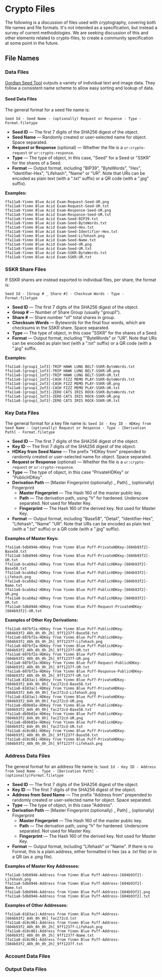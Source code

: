 # Crypto Files
The following is a discussion of files used with cryptography, covering both file names and file formats. It's not intended as a specification, but instead a survey of current methodologies. We are seeking discussion of this and other elements related to crypto-files, to create a community specification at some point in the future.
## File Names

### Data Files

[Gordian Seed Tool](https://github.com/BlockchainCommons/GordianSeedTool-iOS) outputs a variety of individual text and image data. They follow a consistent name scheme to allow easy sorting and lookup of data.

#### Seed Data Files
The general format for a seed file name is:

`Seed Id - Seed Name - (optionally) Request or Response - Type - Format.filetype`

* **Seed ID** — The first 7 digits of the SHA256 digest of the object.
* **Seed Name** — Randomly created or user-selected name for object. Space separated.
* **Request or Response** (optional) — Whether the file is a `ur:crypto-request` or `ur:crypto-response`.
* **Type** — The type of object, in this case, "Seed" for a Seed or "SSKR" for the shares of a Seed. 
* **Format** — Output format, including "BIP39", "ByteWords", "Hex", "Identifier-Hex", "Lifehash", "Name" or "UR". Note that URs can be encoded as plain text (with a ".txt" suffix) or a QR code (with a ".jpg" suffix). 

**Examples:**
```
ffa11a8-Yinmn Blue Acid Exam-Request-Seed-UR.png
ffa11a8-Yinmn Blue Acid Exam-Request-Seed-UR.txt
ffa11a8-Yinmn Blue Acid Exam-Response-Seed-UR.png
ffa11a8-Yinmn Blue Acid Exam-Response-Seed-UR.txt
ffa11a8-Yinmn Blue Acid Exam-Seed-BIP39.txt
ffa11a8-Yinmn Blue Acid Exam-Seed-ByteWords.txt
ffa11a8-Yinmn Blue Acid Exam-Seed-Hex.txt
ffa11a8-Yinmn Blue Acid Exam-Seed-Identifier-Hex.txt
ffa11a8-Yinmn Blue Acid Exam-Seed-Lifehash.png
ffa11a8-Yinmn Blue Acid Exam-Seed-Name.txt
ffa11a8-Yinmn Blue Acid Exam-Seed-UR.png
ffa11a8-Yinmn Blue Acid Exam-Seed-UR.txt
ffa11a8-Yinmn Blue Acid Exam-SSKR-ByteWords.txt
ffa11a8-Yinmn Blue Acid Exam-SSKR-UR.txt
```

### SSKR Share Files

If SSKR shares are instead exported to individual files, per share, the format is:

`Seed Id - [Group # _ Share #] - Checksum Words - Type - Format.filetype`

* **Seed ID** — The first 7 digits of the SHA256 digest of the object.
* **Group #** — Number of Share Group (usually "group1").
* **Share #** — Share number "of" total shares in group.
* **Checksum Words** — Bytewords for the final four words, which are checksums in the SSKR share. Space separated.
* **Type** — The type of object, in this case "SSKR" for the shares of a Seed. 
* **Format** — Output format, including ""ByteWords" or "UR". Note that URs can be encoded as plain text (with a ".txt" suffix) or a QR code (with a ".jpg" suffix.

**Examples:**
```
ffa11a8-[group1_1of3]-TRIP HAWK LUNG BELT-SSKR-ByteWords.txt
ffa11a8-[group1_1of3]-TRIP HAWK LUNG BELT-SSKR-UR.png
ffa11a8-[group1_1of3]-TRIP HAWK LUNG BELT-SSKR-UR.txt
ffa11a8-[group1_2of3]-CASH FIZZ MEMO PLAY-SSKR-ByteWords.txt
ffa11a8-[group1_2of3]-CASH FIZZ MEMO PLAY-SSKR-UR.png
ffa11a8-[group1_2of3]-CASH FIZZ MEMO PLAY-SSKR-UR.txt
ffa11a8-[group1_3of3]-ZERO CATS IRIS ROCK-SSKR-ByteWords.txt
ffa11a8-[group1_3of3]-ZERO CATS IRIS ROCK-SSKR-UR.png
ffa11a8-[group1_3of3]-ZERO CATS IRIS ROCK-SSKR-UR.txt
```
### Key Data Files

The general format for a key file name is:
`Seed Id - Key ID - HDKey from Seed Name - (optionally) Request or Response - Type - [Derivation Path] - Format.filetype`

* **Seed ID** — The first 7 digits of the SHA256 digest of the object.
* **Key ID** — The first 7 digits of the SHA256 digest of the object.
* **HDKey from Seed Name** — The prefix "HDKey from" prepended to randomly created or user-selected name for object. Space separated.
* **Request or Response** (optional) — Whether the file is a `ur:crypto-request` or `ur:crypto-response`.
* **Type** — The type of object, in this case "PrivateHDKey" or "PublicHDKey".
* **Derivation Path** — [Master Fingerprint (optionally) _ Path] _ (optionally) Fingerprint
   * **Master Fingerprint** — The Hash 160 of the master public key.
   * **Path** — The derivation path, using "h" for hardened. Underscore separated. Not used for Master Key.
   * **Fingerprint** — The Hash 160 of the derived key. Not used for Master Key.
* **Format** — Output format, including "Base58", "Detail", "Identifier-Hex", "Lifehash", "Name" "UR". Note that URs can be encoded as plain text (with a ".txt" suffix) or a QR code (with a ".jpg" suffix). 

**Examples of Master Keys:**
```
ffa11a8-5db8946-HDKey from Yinmn Blue Puff-PrivateHDKey-[604b93f2]-Base58.txt
ffa11a8-5db8946-HDKey from Yinmn Blue Puff-PrivateHDKey-[604b93f2]-UR.txt
ffa11a8-bcab0a2-HDKey from Yinmn Blue Puff-PublicHDKey-[604b93f2]-Base58.txt
ffa11a8-bcab0a2-HDKey from Yinmn Blue Puff-PublicHDKey-[604b93f2]-Lifehash.png
ffa11a8-bcab0a2-HDKey from Yinmn Blue Puff-PublicHDKey-[604b93f2]-Name.txt
ffa11a8-bcab0a2-HDKey from Yinmn Blue Puff-PublicHDKey-[604b93f2]-UR.png
ffa11a8-bcab0a2-HDKey from Yinmn Blue Puff-PublicHDKey-[604b93f2]-UR.txt
ffa11a8-5db8946-HDKey from Yinmn Blue Puff-Request-PrivateHDKey-[604b93f2]-UR.txt
```

**Examples of Other Key Derivations:**

```
ffa11a8-607bf2a-HDKey from Yinmn Blue Puff-PublicHDKey-[604b93f2_48h_0h_0h_2h]_9ff1237f-Base58.txt
ffa11a8-607bf2a-HDKey from Yinmn Blue Puff-PublicHDKey-[604b93f2_48h_0h_0h_2h]_9ff1237f-Lifehash.png
ffa11a8-607bf2a-HDKey from Yinmn Blue Puff-PublicHDKey-[604b93f2_48h_0h_0h_2h]_9ff1237f-UR.txt
ffa11a8-607bf2a-HDKey from Yinmn Blue Puff-PublicHDKey-[604b93f2_48h_0h_0h_2h]_9ff1237f-UR.png
ffa11a8-607bf2a-HDKey from Yinmn Blue Puff-Request-PublicHDKey-[604b93f2_48h_0h_0h_2h]_9ff1237f-UR.txt
ffa11a8-607bf2a-HDKey from Yinmn Blue Puff-Response-PublicHDKey-[604b93f2_48h_0h_0h_2h]_9ff1237f-UR.txt
ffa11a8-8183ac1-HDKey from Yinmn Blue Puff-PrivateHDKey-[604b93f2_84h_0h_0h]_fac272cd-Base58.txt
ffa11a8-8183ac1-HDKey from Yinmn Blue Puff-PrivateHDKey-[604b93f2_84h_0h_0h]_fac272cd-Lifehash.png
ffa11a8-8183ac1-HDKey from Yinmn Blue Puff-PrivateHDKey-[604b93f2_84h_0h_0h]_fac272cd-UR.png
ffa11a8-db9b01e-HDKey from Yinmn Blue Puff-PublicHDKey-[604b93f2_84h_0h_0h]_fac272cd-Base58.txt
ffa11a8-db9b01e-HDKey from Yinmn Blue Puff-PublicHDKey-[604b93f2_84h_0h_0h]_fac272cd-UR.png
ffa11a8-db9b01e-HDKey from Yinmn Blue Puff-PublicHDKey-[604b93f2_84h_0h_0h]_fac272cd-UR.txt
ffa11a8-dc0c061-HDKey from Yinmn Blue Puff-PrivateHDKey-[604b93f2_48h_0h_0h_2h]_9ff1237f-Base58.txt
ffa11a8-dc0c061-HDKey from Yinmn Blue Puff-PrivateHDKey-[604b93f2_48h_0h_0h_2h]_9ff1237f-Lifehash.png
```

### Address Data Files

The general format for an address file name is:
`Seed Id - Key ID - Address from Seed Name - Type - [Derivation Path] - (optionally)Format.filetype`

* **Seed ID** — The first 7 digits of the SHA256 digest of the object.
* **Key ID** — The first 7 digits of the SHA256 digest of the object.
* **Address from Seed Name** — The prefix "Address from" prepended to randomly created or user-selected name for object. Space separated.
* **Type** — The type of object, in this case "Address".
* **Derivation Path** — [Master Fingerprint (optionally) _ Path] _ (optionally) Fingerprint
   * **Master Fingerprint** — The Hash 160 of the master public key.
   * **Path** — The derivation path, using "h" for hardened. Underscore separated. Not used for Master Key.
   * **Fingerprint** — The Hash 160 of the derived key. Not used for Master Key.
* **Format** — Output format, including "Lifehash" or "Name". If there is no Format, this is a plain address, either formatted in hex (as a .txt file) or in a QR (as a .png file).

**Examples of Master Key Addresses:**
```
ffa11a8-5db8946-Address from Yinmn Blue Puff-Address-[604b93f2]-Lifehash.png
ffa11a8-5db8946-Address from Yinmn Blue Puff-Address-[604b93f2]-Name.txt
ffa11a8-5db8946-Address from Yinmn Blue Puff-Address-[604b93f2].png
ffa11a8-5db8946-Address from Yinmn Blue Puff-Address-[604b93f2].txt
```

**Examples of Other Addresses:**
```
ffa11a8-8183ac1-Address from Yinmn Blue Puff-Address-[604b93f2_84h_0h_0h]_fac272cd.txt
ffa11a8-dc0c061-Address from Yinmn Blue Puff-Address-[604b93f2_48h_0h_0h_2h]_9ff1237f-Lifehash.png
ffa11a8-dc0c061-Address from Yinmn Blue Puff-Address-[604b93f2_48h_0h_0h_2h]_9ff1237f-Name.txt
ffa11a8-dc0c061-Address from Yinmn Blue Puff-Address-[604b93f2_48h_0h_0h_2h]_9ff1237f.txt
```

### Account Data Files

### Output Data Files


```
